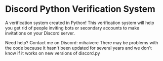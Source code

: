 # Discord Python Verification System

A verification system created in Python!
This verification system will help you get rid of people inviting bots or secondary accounts to make invitations on your Discord server.

Need help? Contact me on Discord: mihaivere
There may be problems with the code because it hasn't been updated for several years and we don't know if it works on new versions of discord.py
